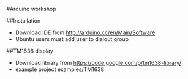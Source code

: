 #Arduino workshop

##Installation
* Download IDE from http://arduino.cc/en/Main/Software
* Ubuntu users must add user to dialout group

##TM1638 display
* Download library from https://code.google.com/p/tm1638-library/
* example project examples/TM1638

